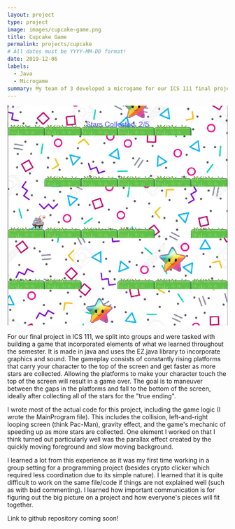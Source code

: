 ```yaml
---
layout: project
type: project
image: images/cupcake-game.png
title: Cupcake Game
permalink: projects/cupcake
# All dates must be YYYY-MM-DD format!
date: 2019-12-06
labels:
  - Java
  - Microgame
summary: My team of 3 developed a microgame for our ICS 111 final project.
---
```


<img class="ui medium right floated rounded image" src="../images/cupcake-game.png">

For our final project in ICS 111, we split into groups and were tasked with building a game that incorporated elements of what we learned throughout the semester. It is made in java and uses the EZ.java library to incorporate graphics and sound. The gameplay consists of constantly rising platforms that carry your character to the top of the screen and get faster as more stars are collected. Allowing the platforms to make your character touch the top of the screen will result in a game over. The goal is to maneuver between the gaps in the platforms and fall to the bottom of the screen, ideally after collecting all of the stars for the "true ending". 

I wrote most of the actual code for this project, including the game logic (I wrote the MainProgram file). This includes the collision, left-and-right looping screen (think Pac-Man), gravity effect, and the game's mechanic of speeding up as more stars are collected. One element I worked on that I think turned out particularly well was the parallax effect created by the quickly moving foreground and slow moving background.

I learned a lot from this experience as it was my first time working in a group setting for a programming project (besides crypto clicker which required less coordination due to its simple nature). I learned that it is quite difficult to work on the same file/code if things are not explained well (such as with bad commenting). I learned how important communication is for figuring out the big picture on a project and how everyone's pieces will fit together. 

Link to github repository coming soon!




